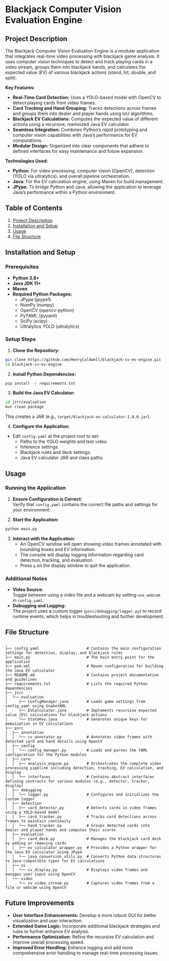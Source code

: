 # Blackjack Computer Vision Evaluation Engine

## Project Description

The Blackjack Computer Vision Evaluation Engine is a modular application that integrates real-time video processing with blackjack game analysis. It uses computer vision techniques to detect and track playing cards in a video stream, groups them into blackjack hands, and calculates the expected value (EV) of various blackjack actions (stand, hit, double, and split).

**Key Features:**

- **Real-Time Card Detection:** Uses a YOLO-based model with OpenCV to detect playing cards from video frames.
- **Card Tracking and Hand Grouping:** Tracks detections across frames and groups them into dealer and player hands using IoU algorithms.
- **Blackjack EV Calculations:** Computes the expected value of different actions using a recursive, memoized Java EV calculator.
- **Seamless Integration:** Combines Python’s rapid prototyping and computer vision capabilities with Java’s performance for EV computations.
- **Modular Design:** Organized into clear components that adhere to defined interfaces for easy maintenance and future expansion.

**Technologies Used:**

- **Python:** For video processing, computer vision (OpenCV), detection (YOLO via ultralytics), and overall pipeline orchestration.
- **Java:** For the EV calculation engine, using Maven for build management.
- **JPype:** To bridge Python and Java, allowing the application to leverage Java’s performance within a Python environment.

## Table of Contents

1. [Project Description](#project-description)
2. [Installation and Setup](#installation-and-setup)
3. [Usage](#usage)
4. [File Structure](#file-structure)

## Installation and Setup

### Prerequisites

- **Python 3.8+**
- **Java JDK 11+**
- **Maven**
- **Required Python Packages:**
  - JPype (jpype1)
  - NumPy (numpy)
  - OpenCV (opencv-python)
  - PyYAML (pyyaml)
  - SciPy (scipy)
  - Ultralytics YOLO (ultralytics)

### Setup Steps

1. **Clone the Repository:**

```bash
git clone https://github.com/HenryCaldwell/blackjack-cv-ev-engine.git
cd blackjack-cv-ev-engine
```

2. **Install Python Dependencies:**

```bash
pip install -r requirements.txt
```

3. **Build the Java EV Calculator:**

```bash
cd jsrc/evaluation
mvn clean package
```

This creates a JAR (e.g., `target/blackjack-ev-calculator-1.0.0.jar`).

4. **Configure the Application:**

- Edit `config.yaml` at the project root to set:
  - Paths to the YOLO weights and test video.
  - Inference settings.
  - Blackjack rules and deck settings.
  - Java EV calculator JAR and class paths.

## Usage

### Running the Application

1. **Ensure Configuration is Correct:**  
   Verify that `config.yaml` contains the correct file paths and settings for your environment.

2. **Start the Application:**

```bash
python main.py
```

3. **Interact with the Application:**
   - An OpenCV window will open showing video frames annotated with bounding boxes and EV information.
   - The console will display logging information regarding card detection, tracking, and evaluation.
   - Press `q` on the display window to quit the application.

### Additional Notes

- **Video Source:**  
  Toggle between using a video file and a webcam by setting `use_webcam` in `config.yaml`.
- **Debugging and Logging:**  
  The project uses a custom logger (`psrc/debugging/logger.py`) to record runtime events, which helps in troubleshooting and further development.

## File Structure

```
.
├── config.yaml                     # Contains the main configuration settings for detection, display, and blackjack rules
├── main.py                         # The main entry point for the application
├── pom.xml                         # Maven configuration for building the Java EV calculator
├── README.md                       # Contains project documentation and guidelines
├── requirements.txt                # Lists the required Python dependencies
├── jsrc
│  └── evaluation
│     ├── ConfigManager.java        # Loads game settings from config.yaml using SnakeYAML
│     ├── EVCalculator.java         # Implements recursive expected value (EV) calculations for blackjack actions
│     └── StateKey.java             # Generates unique keys for memoization in EV calculations
├── psrc
│  ├── annotation
│  │  └── cv_annotator.py           # Annotates video frames with detected card and hand details using OpenCV
│  ├── config
│  │  └── config_manager.py         # Loads and parses the YAML configuration for the Python modules
│  ├── core
│  │  ├── analysis_engine.py        # Orchestrates the complete video processing pipeline including detection, tracking, EV calculation, and display
│  │  └── interfaces                # Contains abstract interfaces defining contracts for various modules (e.g., detector, tracker, display)
│  ├── debugging
│  │  └── logger.py                 # Configures and initializes the custom logger
│  ├── detection
│  │  ├── card_detector.py          # Detects cards in video frames using a YOLO-based model
│  │  ├── card_tracker.py           # Tracks card detections across frames to maintain continuity
│  │  └── hand_tracker.py           # Groups detected cards into dealer and player hands and computes their scores
│  ├── evaluation
│  │  ├── card_deck.py              # Manages the blackjack card deck by adding or removing cards
│  │  ├── ev_calculator_wrapper.py  # Provides a Python wrapper for the Java EV calculator using JPype
│  │  └── java_conversion_utils.py  # Converts Python data structures to Java-compatible types for EV calculations
│  ├── ui
│  │  └── cv_display.py             # Displays video frames and manages user input using OpenCV
│  └── video
│     └── cv_video_stream.py        # Captures video frames from a file or webcam using OpenCV
```

## Future Improvements

- **User Interface Enhancements:** Develop a more robust GUI for better visualization and user interaction.
- **Extended Game Logic:** Incorporate additional blackjack strategies and rules to further enhance EV analysis.
- **Performance Optimization:** Refine the recursive EV calculation and improve overall processing speed.
- **Improved Error Handling:** Enhance logging and add more comprehensive error handling to manage real-time processing issues.
